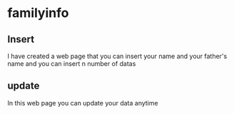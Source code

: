# familyinfo
## Insert
I have created a web page that you can insert your name and your father's name and you can insert n number of datas
## update
In this web page you can update your data anytime 
